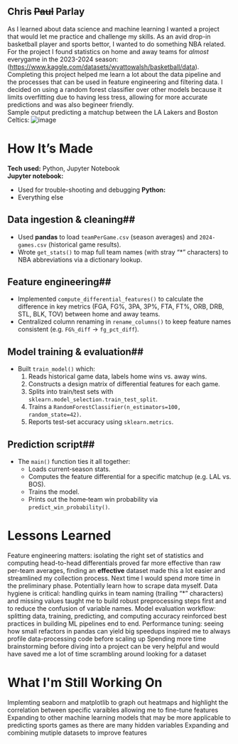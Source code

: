 ## Chris ~~Paul~~ Parlay
As I learned about data science and machine learning I wanted a project that would let me practice and challenge my skills. As an avid drop-in basketball player and sports bettor, I wanted to do something NBA related. For the project I found statistics on home and away teams for _almost_ everygame in the 2023-2024 season: (https://www.kaggle.com/datasets/wyattowalsh/basketball/data). Completing this project helped me learn a lot about the data pipeline and the processes that can be used in feature engineering and filtering data. I decided on using a random forest classifier over other models because it limits overfitting due to having less tress, allowing for more accurate predictions and was also begineer friendly. <br/>
Sample output predicting a matchup between the LA Lakers and Boston Celtics: 
![image](https://github.com/user-attachments/assets/e9626864-bbb9-49ba-aa22-1ba22ca97acc)


  

# How It’s Made

**Tech used:** Python, Jupyter Notebook  
**Jupyter notebook:**
- Used for trouble-shooting and debugging
**Python:**
- Everything else
  
## Data ingestion & cleaning##  
  - Used **pandas** to load `teamPerGame.csv` (season averages) and `2024-games.csv` (historical game results).  
  - Wrote `get_stats()` to map full team names (with stray “*” characters) to NBA abbreviations via a dictionary lookup.  

## Feature engineering##  
  - Implemented `compute_differential_features()` to calculate the difference in key metrics (FGA, FG%, 3PA, 3P%, FTA, FT%, ORB, DRB, STL, BLK, TOV) between home and away teams.  
  - Centralized column renaming in `rename_columns()` to keep feature names consistent (e.g. `FG%_diff` → `fg_pct_diff`).  

## Model training & evaluation##  
  - Built `train_model()` which:  
    1. Reads historical game data, labels home wins vs. away wins.  
    2. Constructs a design matrix of differential features for each game.  
    3. Splits into train/test sets with `sklearn.model_selection.train_test_split`.  
    4. Trains a `RandomForestClassifier(n_estimators=100, random_state=42)`.  
    5. Reports test-set accuracy using `sklearn.metrics`.  

## Prediction script##  
  - The `main()` function ties it all together:  
    - Loads current‐season stats.  
    - Computes the feature differential for a specific matchup (e.g. LAL vs. BOS).  
    - Trains the model.  
    - Prints out the home‐team win probability via `predict_win_probability()`.
# Lessons Learned
Feature engineering matters: isolating the right set of statistics and computing head-to-head differentials proved far more effective than raw per-team averages, finding an **effective** dataset made this a lot easier and streamlined my collection process. Next time I would spend more time in the preliminary phase. Potentially learn how to scrape data myself. 
Data hygiene is critical: handling quirks in team naming (trailing “*” characters) and missing values taught me to build robust preprocessing steps first and to reduce the confusion of variable names.
Model evaluation workflow: splitting data, training, predicting, and computing accuracy reinforced best practices in building ML pipelines end to end.
Performance tuning: seeing how small refactors in pandas can yield big speedups inspired me to always profile data-processing code before scaling up
Spending more time brainstorming before diving into a project can be very helpful and would have saved me a lot of time scrambling around looking for a dataset

# What I'm Still Working On
Implemting seaborn and matplotlib to graph out heatmaps and highlight the correlation between specific varaibles allowing me to fine-tune features
Expanding to other machine learning models that may be more applicable to predicting sports games as there are many hidden variables
Expanding and combining mutiple datasets to improve features
